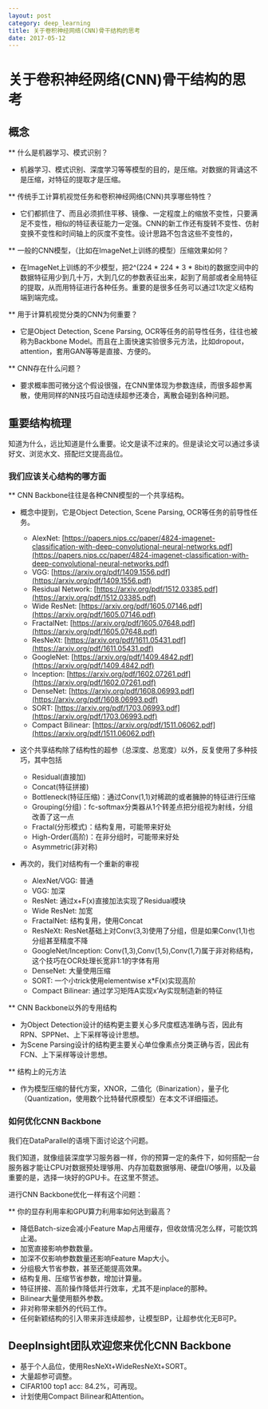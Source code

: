 ```yaml
---
layout: post
category: deep_learning
title: 关于卷积神经网络(CNN)骨干结构的思考
date: 2017-05-12
---
```


# 关于卷积神经网络(CNN)骨干结构的思考


## 概念

** 什么是机器学习、模式识别？

- 机器学习、模式识别、深度学习等等模型的目的，是压缩。对数据的背诵这不是压缩，对特征的提取才是压缩。

** 传统手工计算机视觉任务和卷积神经网络(CNN)共享哪些特性？

- 它们都抓住了、而且必须抓住平移、镜像、一定程度上的缩放不变性，只要满足不变性，相似的特征表征能力一定强。CNN的新工作还有旋转不变性、仿射变换不变性和时间轴上的灰度不变性。设计思路不包含这些不变性的，

** 一般的CNN模型，（比如在ImageNet上训练的模型）压缩效果如何？

- 在ImageNet上训练的不少模型，把2^(224 * 224 * 3 * 8bit)的数据空间中的数据特征用少到几十万，大到几亿的参数表征出来，起到了局部或者全局特征的提取，从而用特征进行各种任务。重要的是很多任务可以通过1次定义结构端到端完成。

** 用于计算机视觉分类的CNN为何重要？

- 它是Object Detection, Scene Parsing, OCR等任务的前导性任务，往往也被称为Backbone Model。而且在上面快速实验很多元方法，比如dropout，attention，套用GAN等等是直接、方便的。

** CNN存在什么问题？

- 要求概率图可微分这个假设很强，在CNN里体现为参数连续，而很多超参离散，使用同样的NN技巧自动连续超参还凑合，离散会碰到各种问题。

## 重要结构梳理

知道为什么，远比知道是什么重要。论文是读不过来的。但是读论文可以通过多读好文、浏览水文、搭配烂文提高品位。

### 我们应该关心结构的哪方面

** CNN Backbone往往是各种CNN模型的一个共享结构。

- 概念中提到，它是Object Detection, Scene Parsing, OCR等任务的前导性任务。

    - AlexNet: [https://papers.nips.cc/paper/4824-imagenet-classification-with-deep-convolutional-neural-networks.pdf](https://papers.nips.cc/paper/4824-imagenet-classification-with-deep-convolutional-neural-networks.pdf)
    - VGG: [https://arxiv.org/pdf/1409.1556.pdf](https://arxiv.org/pdf/1409.1556.pdf)
    - Residual Network: [https://arxiv.org/pdf/1512.03385.pdf](https://arxiv.org/pdf/1512.03385.pdf)
    - Wide ResNet: [https://arxiv.org/pdf/1605.07146.pdf](https://arxiv.org/pdf/1605.07146.pdf)
    - FractalNet: [https://arxiv.org/pdf/1605.07648.pdf](https://arxiv.org/pdf/1605.07648.pdf)
    - ResNeXt: [https://arxiv.org/pdf/1611.05431.pdf](https://arxiv.org/pdf/1611.05431.pdf)
    - GoogleNet: [https://arxiv.org/pdf/1409.4842.pdf](https://arxiv.org/pdf/1409.4842.pdf)
    - Inception: [https://arxiv.org/pdf/1602.07261.pdf](https://arxiv.org/pdf/1602.07261.pdf)
    - DenseNet: [https://arxiv.org/pdf/1608.06993.pdf](https://arxiv.org/pdf/1608.06993.pdf)
    - SORT: [https://arxiv.org/pdf/1703.06993.pdf](https://arxiv.org/pdf/1703.06993.pdf)
    - Compact Bilinear: [https://arxiv.org/pdf/1511.06062.pdf](https://arxiv.org/pdf/1511.06062.pdf)
    
- 这个共享结构除了结构性的超参（总深度、总宽度）以外，反复使用了多种技巧，其中包括

    - Residual(直接加)
    - Concat(特征拼接)
    - Bottleneck(特征压缩)：通过Conv(1,1)对稀疏的或者臃肿的特征进行压缩
    - Grouping(分组)：fc-softmax分类器从1个转差点把分组视为射线，分组改善了这一点
    - Fractal(分形模式)：结构复用，可能带来好处
    - High-Order(高阶)：在非分组时，可能带来好处
    - Asymmetric(非对称)
    
- 再次的，我们对结构有一个重新的审视
    
    - AlexNet/VGG: 普通
    - VGG: 加深
    - ResNet: 通过x+F(x)直接加法实现了Residual模块
    - Wide ResNet: 加宽
    - FractalNet: 结构复用，使用Concat
    - ResNeXt: ResNet基础上对Conv(3,3)使用了分组，但是如果Conv(1,1)也分组甚至精度不降
    - GoogleNet/Inception: Conv(1,3),Conv(1,5),Conv(1,7)属于非对称结构，这个技巧在OCR处理长宽非1:1的字体有用
    - DenseNet: 大量使用压缩
    - SORT: 一个小trick使用elementwise x*F(x)实现高阶
    - Compact Bilinear: 通过学习矩阵A实现x'Ay实现制造新的特征
    

** CNN Backbone以外的专用结构

- 为Object Detection设计的结构更主要关心多尺度框选准确与否，因此有RPN、SPPNet、上下采样等设计思想。
- 为Scene Parsing设计的结构更主要关心单位像素点分类正确与否，因此有FCN、上下采样等设计思想。

** 结构上的元方法

- 作为模型压缩的替代方案，XNOR，二值化（Binarization），量子化（Quantization，使用数个比特替代原模型）在本文不详细描述。


### 如何优化CNN Backbone

我们在DataParallel的语境下面讨论这个问题。

我们知道，就像组装深度学习服务器一样，你的预算一定的条件下，如何搭配一台服务器才能让CPU对数据预处理够用、内存加载数据够用、硬盘I/O够用，以及最重要的是，选择一块好的GPU卡。在这里不赘述。

进行CNN Backbone优化一样有这个问题：

** 你的显存利用率和GPU算力利用率如何达到最高？

- 降低Batch-size会减小Feature Map占用缓存，但收敛情况怎么样，可能饮鸩止渴。
- 加宽直接影响参数数量。
- 加深不仅影响参数数量还影响Feature Map大小。
- 分组极大节省参数，甚至还能提高效果。
- 结构复用、压缩节省参数，增加计算量。
- 特征拼接、高阶操作降低并行效率，尤其不是inplace的那种。
- Bilinear大量使用额外参数。
- 非对称带来额外的代码工作。
- 任何新颖结构的引入带来非连续超参，让模型BP，让超参优化无B可P。


## DeepInsight团队欢迎您来优化CNN Backbone


- 基于个人品位，使用ResNeXt+WideResNeXt+SORT。
- 大量超参可调整。
- CIFAR100 top1 acc: 84.2%，可再现。
- 计划使用Compact Bilinear和Attention。